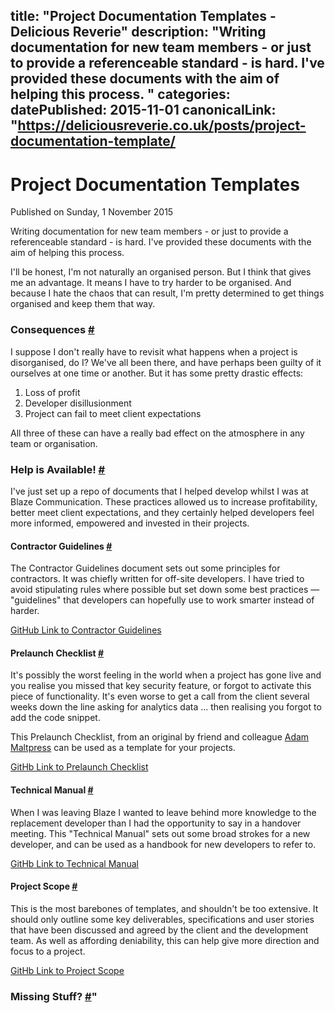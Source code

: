 title: "Project Documentation Templates - Delicious Reverie"
description: "Writing documentation for new team members - or just to provide a referenceable standard - is hard. I've provided these documents with the aim of helping this process.
"
categories:
datePublished: 2015-11-01
canonicalLink: "https://deliciousreverie.co.uk/posts/project-documentation-template/
---
# Project Documentation Templates

Published on Sunday, 1 November 2015

Writing documentation for new team members - or just to provide a referenceable standard - is hard. I've provided these documents with the aim of helping this process.

I'll be honest, I'm not naturally an organised person. But I think that gives me an advantage. It means I have to try harder to be organised. And because I hate the chaos that can result, I'm pretty determined to get things organised and keep them that way.

### Consequences [#](https://deliciousreverie.co.uk/posts/project-documentation-template/#consequences)

I suppose I don't really have to revisit what happens when a project is disorganised, do I? We've all been there, and have perhaps been guilty of it ourselves at one time or another. But it has some pretty drastic effects:

1.  Loss of profit
2.  Developer disillusionment
3.  Project can fail to meet client expectations

All three of these can have a really bad effect on the atmosphere in any team or organisation.

### Help is Available! [#](https://deliciousreverie.co.uk/posts/project-documentation-template/#help-is-available!)

I've just set up a repo of documents that I helped develop whilst I was at Blaze Communication. These practices allowed us to increase profitability, better meet client expectations, and they certainly helped developers feel more informed, empowered and invested in their projects.

#### Contractor Guidelines [#](https://deliciousreverie.co.uk/posts/project-documentation-template/#contractor-guidelines)

The Contractor Guidelines document sets out some principles for contractors. It was chiefly written for off-site developers. I have tried to avoid stipulating rules where possible but set down some best practices — "guidelines" that developers can hopefully use to work smarter instead of harder.

[GitHub Link to Contractor Guidelines](https://github.com/endymion1818/team-documentation/blob/master/contractor-guidelines.md)

#### Prelaunch Checklist [#](https://deliciousreverie.co.uk/posts/project-documentation-template/#prelaunch-checklist)

It's possibly the worst feeling in the world when a project has gone live and you realise you missed that key security feature, or forgot to activate this piece of functionality. It's even worse to get a call from the client several weeks down the line asking for analytics data ... then realising you forgot to add the code snippet.

This Prelaunch Checklist, from an original by friend and colleague [Adam Maltpress](https://maltpress.co.uk/) can be used as a template for your projects.

[GitHb Link to Prelaunch Checklist](https://github.com/endymion1818/team-documentation/blob/master/prelaunch-checklist.md)

#### Technical Manual [#](https://deliciousreverie.co.uk/posts/project-documentation-template/#technical-manual)

When I was leaving Blaze I wanted to leave behind more knowledge to the replacement developer than I had the opportunity to say in a handover meeting. This "Technical Manual" sets out some broad strokes for a new developer, and can be used as a handbook for new developers to refer to.

[GitHb Link to Technical Manual](https://github.com/endymion1818/team-documentation/blob/master/technicalmanual.md)

#### Project Scope [#](https://deliciousreverie.co.uk/posts/project-documentation-template/#project-scope)

This is the most barebones of templates, and shouldn't be too extensive. It should only outline some key deliverables, specifications and user stories that have been discussed and agreed by the client and the development team. As well as affording deniability, this can help give more direction and focus to a project.

[GitHb Link to Project Scope](https://github.com/endymion1818/team-documentation/blob/master/projectscope.md)

### Missing Stuff? [#](https://deliciousreverie.co.uk/posts/project-documentation-template/#missing-stuff)"
